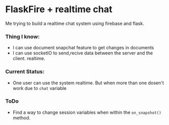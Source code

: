 # FlaskFire + realtime chat
Me trying to build a realtime chat system using firebase and flask. 


### Thing I know:
* I can use document snapchat feature to get changes in documents
* I can use socketIO to send,recive data between the server and the client. realtime.

### Current Status:
* One user can use the system realtime. But when more than one dosen't work due to `chat` variable

### ToDo
* Find a way to change session variables when within the `on_snapshot()` method.